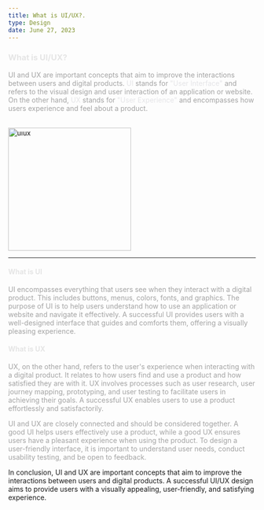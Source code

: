 ```yaml
---
title: What is UI/UX?.
type: Design
date: June 27, 2023
---
```


<h3 style="color:#e5e5e5;">What is UI/UX?</h3>
<p style="color:#a3a3a3;">
UI and UX are important concepts that aim to improve the interactions 
between users and digital products. <span style="font-weight: medium; color:#e4e4e7">UI</span> stands for <span style="font-weight: medium; color:#e4e4e7">"User Interface"</span>
and refers to the visual design and user interaction of an application or website. On the other hand, <span style="font-weight: medium; color:#e4e4e7">UX</span> stands for 
<span style="font-weight: medium; color:#e4e4e7">"User Experience"</span> and encompasses how users experience and feel about a product.
</p>

<br>
<img src="https://user.oc-static.com/upload/2018/04/24/15245807359037_OpenClassrooms-whatisUX-UI-2.jpg" alt="uıux" width="250px"/>

<hr>

<h4 style="color:#e5e5e5;">What is UI</h4>
<p style="color:#a3a3a3;">
UI encompasses everything that users see when they interact with a digital product.
This includes buttons, menus, colors, fonts, and graphics. The purpose of UI is to 
help users understand how to use an application or website and navigate it effectively.
A successful UI provides users with a well-designed interface that guides and comforts them,
offering a visually pleasing experience.
</p>

<h4 style="color:#e5e5e5;">What is UX</h4>
<p style="color:#a3a3a3;">
UX, on the other hand, refers to the user's experience when interacting 
with a digital product. It relates to how users find and use a product 
and how satisfied they are with it. UX involves processes such as user 
research, user journey mapping, prototyping, and user testing to facilitate 
users in achieving their goals. A successful UX enables users to use a 
product effortlessly and satisfactorily.
</p>

<p style="color:#a3a3a3;">
UI and UX are closely connected and should be considered together. A good UI helps users effectively use a product, while a good UX ensures users have a pleasant experience when using the product. To design a user-friendly interface, it is important to understand user needs, conduct usability testing, and be open to feedback.

In conclusion, UI and UX are important concepts that aim to improve the interactions between users and digital products. A successful UI/UX design aims to provide users with a visually appealing, user-friendly, and satisfying experience.
</p>


